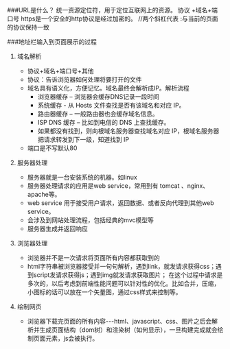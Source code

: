 ###URL是什么？
统一资源定位符，用于定位互联网上的资源。
协议 +域名+端口号
https是一个安全的http协议是经过加密的。
//两个斜杠代表 :与当前的页面的协议保持一致

###地址栏输入到页面展示的过程
1. 域名解析
    - 协议+域名+端口号+其他
    - 协议：告诉浏览器如何处理将要打开的文件
    - 域名具有语义化，方便记忆。域名最终会解析成IP。解析流程
        - 浏览器缓存 – 浏览器会缓存DNS记录一段时间
        - 系统缓存 - 从 Hosts 文件查找是否有该域名和对应 IP。
        - 路由器缓存 – 一般路由器也会缓存域名信息。
        - ISP DNS 缓存 – 比如到电信的 DNS 上查找缓存。
        - 如果都没有找到，则向根域名服务器查找域名对应 IP，根域名服务器把请求转发到下一级，知道找到 IP
    - 端口是不写默认80

2. 服务器处理
    - 服务器就是一台安装系统的机器。如linux
    - 服务器处理请求的应用是web service，常用到有 tomcat  、nginx、apache等。
    - web service 用于接受用户请求，返回数据、或者反向代理到其他web service。
    - 会涉及到网站处理流程，包括经典的mvc模型等
    - 服务器生成并返回响应
3. 浏览器处理
    - 浏览器并不是一次请求将页面所有内容都获取到的
    - html字符串被浏览器接受并一句句解析，遇到link，就发请求获得css；遇到script发请求获得js；遇到img就发请求获取图片；
在这个过程中请求是多次的，以后考虑到前端性能问题可以针对性的优化。比如合并，压缩，小图标的话可以放在一个矢量图，通过css样式来控制等。
4. 绘制网页
    -  浏览器下载完页面的所有内容---html、javascript、css、图片之后会解析并生成页面结构（dom树）和渲染树（如何显示），一旦构建完成就会绘制页面元素，js会被执行。
